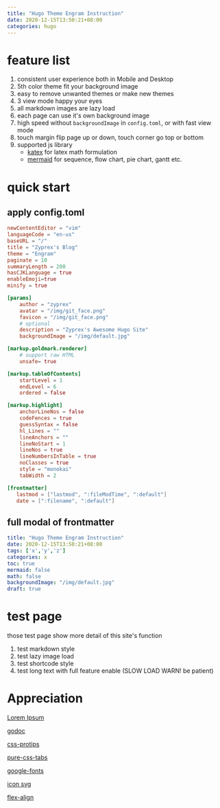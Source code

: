 ```yaml
---
title: "Hugo Theme Engram Instruction"
date: 2020-12-15T13:50:21+08:00
categories: hugo
---
```


# feature list

1. consistent user experience both in Mobile and Desktop
1. 5th color theme fit your background image
1. easy to remove unwanted themes or make new themes
1. 3 view mode happy your eyes
1. all markdown images are lazy load
1. each page can use it's own background image
1. high speed without `backgroundImage` in `config.toml`, or with fast view mode
1. touch margin flip page up or down, touch corner go top or bottom
1. supported js library
   - [katex](https://katex.org/) for latex math formulation
   - [mermaid](https://github.com/mermaid-js/mermaid) for sequence, flow chart, pie chart, gantt etc.


# quick start

## apply config.toml

```toml
newContentEditor = "vim"
languageCode = "en-us"
baseURL = "/"
title = "Zyprex's Blog"
theme = "Engram"
paginate = 10
summaryLength = 200
hasCJKLanguage = true
enableEmoji=true
minify = true

[params]
    author = "zyprex"
    avatar = "/img/git_face.png"
    favicon = "/img/git_face.png"
    # optional
    description = "Zyprex's Awesome Hugo Site"
    backgroundImage = "/img/default.jpg"

[markup.goldmark.renderer]
    # support raw HTML
    unsafe= true

[markup.tableOfContents]
    startLevel = 1
    endLevel = 6
    ordered = false

[markup.highlight]
    anchorLineNos = false
    codeFences = true
    guessSyntax = false
    hl_Lines = ""
    lineAnchors = ""
    lineNoStart = 1
    lineNos = true
    lineNumbersInTable = true
    noClasses = true
    style = "monokai"
    tabWidth = 2

[frontmatter]
   lastmod = ["lastmod", ":fileModTime", ":default"]
   date = [":filename", ":default"]
```

## full modal of frontmatter

```yaml
title: "Hugo Theme Engram Instruction"
date: 2020-12-15T13:50:21+08:00
tags: ['x','y','z']
categories: x
toc: true
mermaid: false
math: false
backgroundImage: "/img/default.jpg"
draft: true
```

# test page

those test page show more detail of this site's function

1. test markdown style
1. test lazy image load
1. test shortcode style
1. test long text with full feature enable (SLOW LOAD WARN! be patient)

# Appreciation

  [Lorem Ipsum](https://www.lipsum.com/ "Lorem Ipsum - All the facts - Lipsum generator")

  [godoc](https://godoc.org/time#Time "godoc-time")

  [css-protips](https://github.com/AllThingsSmitty/css-protips "css-protips")

  [pure-css-tabs](https://codeconvey.com/simple-css-tabs-without-javascript/ "simple-css-tabs-without-javascript")

  [google-fonts](https://developers.google.cn/fonts/docs/getting_started "google-fonts")

  [icon svg](https://iconsvg.xyz/)

  [flex-align](https://developer.mozilla.org/en-US/docs/Web/CSS/CSS_Flexible_Box_Layout/Aligning_Items_in_a_Flex_Container)
